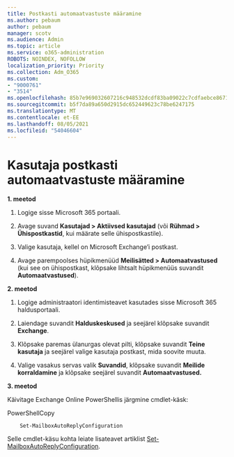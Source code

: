 ```yaml
---
title: Postkasti automaatvastuste määramine
ms.author: pebaum
author: pebaum
manager: scotv
ms.audience: Admin
ms.topic: article
ms.service: o365-administration
ROBOTS: NOINDEX, NOFOLLOW
localization_priority: Priority
ms.collection: Adm_O365
ms.custom:
- "9000761"
- "3514"
ms.openlocfilehash: 85b7e969032607216c948532dcdf83ba09022c7cdfaebce8671c6d2e8fef183d
ms.sourcegitcommit: b5f7da89a650d2915dc652449623c78be6247175
ms.translationtype: MT
ms.contentlocale: et-EE
ms.lasthandoff: 08/05/2021
ms.locfileid: "54046604"
---
```

# <a name="set-auto-replies-for-a-users-mailbox"></a>Kasutaja postkasti automaatvastuste määramine

**1. meetod**

1. Logige sisse Microsoft 365 portaali.

2. Avage suvand **Kasutajad > Aktiivsed kasutajad** (või **Rühmad > Ühispostkastid**, kui määrate selle ühispostkastile).

3. Valige kasutaja, kellel on Microsoft Exchange’i postkast.

4. Avage parempoolses hüpikmenüüd **Meilisätted > Automaatvastused** (kui see on ühispostkast, klõpsake lihtsalt hüpikmenüüs suvandit **Automaatvastused**).

**2. meetod**

1. Logige administraatori identimisteavet kasutades sisse Microsoft 365 haldusportaali.

2. Laiendage suvandit **Halduskeskused** ja seejärel klõpsake suvandit **Exchange**.

3. Klõpsake paremas ülanurgas olevat pilti, klõpsake suvandit **Teine kasutaja** ja seejärel valige kasutaja postkast, mida soovite muuta.

4. Valige vasakus servas valik **Suvandid**, klõpsake suvandit **Meilide korraldamine** ja klõpsake seejärel suvandit **Automaatvastused.**

**3. meetod**

Käivitage Exchange Online PowerShellis järgmine cmdlet-käsk:

PowerShellCopy

```
    Set-MailboxAutoReplyConfiguration
```

Selle cmdlet-käsu kohta leiate lisateavet artiklist [Set-MailboxAutoReplyConfiguration](https://docs.microsoft.com/powershell/module/exchange/mailboxes/set-mailboxautoreplyconfiguration).
